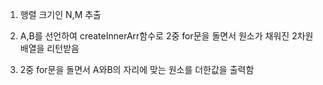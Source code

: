 1. 행렬 크기인 N,M 추출

2. A,B를 선언하여 createInnerArr함수로 2중 for문을 돌면서 원소가 채워진 2차원배열을 리턴받음

3. 2중 for문을 돌면서 A와B의 자리에 맞는 원소를 더한값을 출력함
